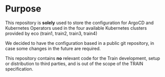 # Purpose

This repository is **solely** used to store the configuration for ArgoCD and Kubernetes Operators used in the four available Kubernetes clusters provided by eco (train1, train2, train3, train4)

We decided to have the configuration based in a public git repository, in case some changes in the future are required.

This repository contains **no** relevant code for the Train development, setup or distribution to third parties, and is out of the scope of the TRAIN specification.
